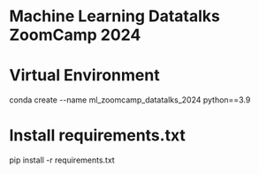 # Machine Learning Datatalks ZoomCamp 2024

# Virtual Environment
conda create --name ml_zoomcamp_datatalks_2024 python==3.9

# Install requirements.txt
pip install -r requirements.txt

